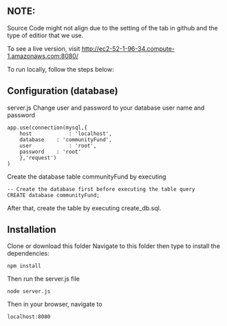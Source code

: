 ## NOTE:
Source Code might not align due to the setting of the tab in github and the type of editior that we use.

To see a live version, visit http://ec2-52-1-96-34.compute-1.amazonaws.com:8080/

To run locally, follow the steps below:

## Configuration (database)
server.js Change user and password to your database user name and password

	app.use(connection(mysql,{
		host     		: 'localhost',
		database 	: 'communityFund',
		user     		: 'root',
		password 	: 'root'
		},'request')
	)
	
Create the database table communityFund by executing

	-- Create the database first before executing the table query
	CREATE database communityFund;

After that, create the table by executing create_db.sql.


## Installation
Clone or download this folder 
Navigate to this folder then type to install the dependencies:

	npm install

Then run the server.js file 

	node server.js
	
Then in your browser, navigate to

	localhost:8080
	
